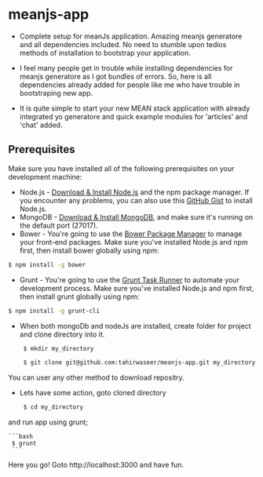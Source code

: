 # meanjs-app
* Complete setup for meanJs application. Amazing meanjs generatore and all dependencies included.
No need to stumble upon tedios methods of installation to bootstrap your application.

* I feel many people get in trouble while installing dependencies for meanjs generatore as I got bundles of errors. So, here is all dependencies already added for people like me who have trouble in bootstraping new app.
* It is quite simple to start your new MEAN stack application with already integrated yo generatore and quick example modules for 'articles' and 'chat' added.

## Prerequisites
Make sure you have installed all of the following prerequisites on your development machine:
* Node.js - [Download & Install Node.js](http://www.nodejs.org/download/) and the npm package manager. If you encounter any problems, you can also use this [GitHub Gist](https://gist.github.com/isaacs/579814) to install Node.js.
* MongoDB - [Download & Install MongoDB](http://www.mongodb.org/downloads), and make sure it's running on the default port (27017).
* Bower - You're going to use the [Bower Package Manager](http://bower.io/) to manage your front-end packages. Make sure you've installed Node.js and npm first, then install bower globally using npm:

```bash
$ npm install -g bower
```

* Grunt - You're going to use the [Grunt Task Runner](http://gruntjs.com/) to automate your development process. Make sure you've installed Node.js and npm first, then install grunt globally using npm:

```bash
$ npm install -g grunt-cli
```
* When both mongoDb and nodeJs are installed, create folder for project and clone directory into it.

   ```bash
	$ mkdir my_directory
   ```

   ```bash
	$ git clone git@github.com:tahirwaseer/meanjs-app.git my_directory
   ```
 You can user any other method to download repositry. 
 
 * Lets have some action, goto cloned directory

	```bash
	 $ cd my_directory
	```
and run app using grunt;

	```bash
	 $ grunt
	 ```
Here you go! Goto http://localhost:3000 and have fun.
